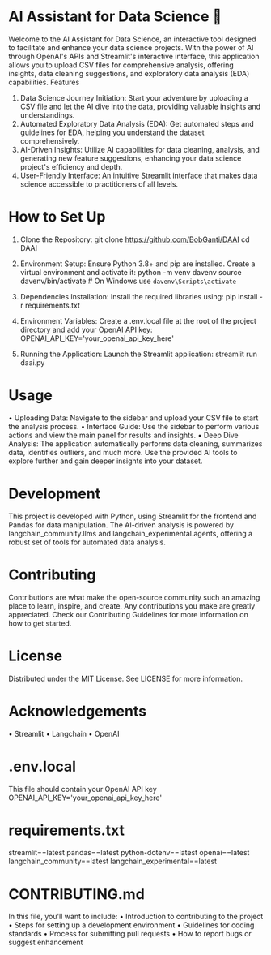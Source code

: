 # AI Assistant for Data Science 🤖
Welcome to the AI Assistant for Data Science, an interactive tool designed to facilitate and enhance your data science projects. Witn the power of AI through OpenAI's APIs and Streamlit's interactive interface, this application allows you to upload CSV files for comprehensive analysis, offering insights, data cleaning suggestions, and exploratory data analysis (EDA) capabilities.
Features
1.	Data Science Journey Initiation: Start your adventure by uploading a CSV file and let the AI dive into the data, providing valuable insights and understandings.
2.	Automated Exploratory Data Analysis (EDA): Get automated steps and guidelines for EDA, helping you understand the dataset comprehensively.
3.	AI-Driven Insights: Utilize AI capabilities for data cleaning, analysis, and generating new feature suggestions, enhancing your data science project's efficiency and depth.
4.	User-Friendly Interface: An intuitive Streamlit interface that makes data science accessible to practitioners of all levels.

# How to Set Up
1.	Clone the Repository:
git clone https://github.com/BobGanti/DAAI
cd DAAI 

2.	Environment Setup: 
Ensure Python 3.8+ and pip are installed. Create a virtual environment and activate it:
python -m venv davenv 
source davenv/bin/activate  # On Windows use `davenv\Scripts\activate` 

3.	Dependencies Installation: 
Install the required libraries using:
pip install -r requirements.txt 

4.	Environment Variables: 
Create a .env.local file at the root of the project directory and add your OpenAI API key:
OPENAI_API_KEY='your_openai_api_key_here' 

5.	Running the Application: 
Launch the Streamlit application:
streamlit run daai.py

# Usage
•	Uploading Data: Navigate to the sidebar and upload your CSV file to start the analysis process.
•	Interface Guide: Use the sidebar to perform various actions and view the main panel for results and insights.
•	Deep Dive Analysis: The application automatically performs data cleaning, summarizes data, identifies outliers, and much more. Use the provided AI tools to explore further and gain deeper insights into your dataset.


# Development
This project is developed with Python, using Streamlit for the frontend and Pandas for data manipulation. The AI-driven analysis is powered by langchain_community.llms and langchain_experimental.agents, offering a robust set of tools for automated data analysis.

# Contributing
Contributions are what make the open-source community such an amazing place to learn, inspire, and create. Any contributions you make are greatly appreciated. Check our Contributing Guidelines for more information on how to get started.

# License
Distributed under the MIT License. See LICENSE for more information.

# Acknowledgements
•	Streamlit
•	Langchain
•	OpenAI

# .env.local 
This file should contain your OpenAI API key
OPENAI_API_KEY='your_openai_api_key_here'

# requirements.txt
streamlit==latest
pandas==latest
python-dotenv==latest
openai==latest
langchain_community==latest
langchain_experimental==latest

# CONTRIBUTING.md
In this file, you'll want to include:
•	Introduction to contributing to the project
•	Steps for setting up a development environment
•	Guidelines for coding standards
•	Process for submitting pull requests
•	How to report bugs or suggest enhancement
